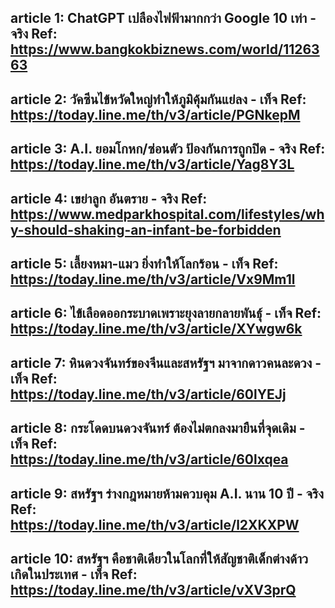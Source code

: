article 1: ChatGPT เปลืองไฟฟ้ามากกว่า Google 10 เท่า - จริง
Ref: https://www.bangkokbiznews.com/world/1126363
---------------------
article 2: วัคซีนไข้หวัดใหญ่ทำให้ภูมิคุ้มกันแย่ลง - เท็จ
Ref: https://today.line.me/th/v3/article/PGNkepM
---------------------
article 3: A.I. ยอมโกหก/ซ่อนตัว ป้องกันการถูกปิด - จริง
Ref: https://today.line.me/th/v3/article/Yag8Y3L
---------------------
article 4: เขย่าลูก อันตราย - จริง
Ref: https://www.medparkhospital.com/lifestyles/why-should-shaking-an-infant-be-forbidden
---------------------
article 5: เลี้ยงหมา-แมว ยิ่งทำให้โลกร้อน - เท็จ
Ref: https://today.line.me/th/v3/article/Vx9Mm1l
---------------------
article 6: ไข้เลือดออกระบาดเพราะยุงลายกลายพันธุ์ - เท็จ
Ref: https://today.line.me/th/v3/article/XYwgw6k
---------------------
article 7: หินดวงจันทร์ของจีนและสหรัฐฯ มาจากดาวคนละดวง - เท็จ
Ref: https://today.line.me/th/v3/article/60lYEJj
---------------------
article 8: กระโดดบนดวงจันทร์ ต้องไม่ตกลงมายืนที่จุดเดิม - เท็จ
Ref: https://today.line.me/th/v3/article/60lxqea
---------------------
article 9: สหรัฐฯ ร่างกฎหมายห้ามควบคุม A.I. นาน 10 ปี - จริง
Ref: https://today.line.me/th/v3/article/l2XKXPW
---------------------
article 10: สหรัฐฯ คือชาติเดียวในโลกที่ให้สัญชาติเด็กต่างด้าวเกิดในประเทศ - เท็จ
Ref: https://today.line.me/th/v3/article/vXV3prQ
---------------------